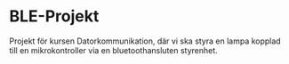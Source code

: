 # BLE-Projekt
Projekt för kursen Datorkommunikation, där vi ska styra en lampa kopplad till en mikrokontroller via en bluetoothansluten styrenhet.
